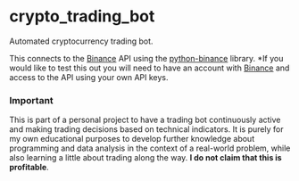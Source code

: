 # crypto_trading_bot
Automated cryptocurrency trading bot. 

This connects to the [Binance](https://www.binance.com) API using the [python-binance](https://python-binance.readthedocs.io/en/latest/) library. *If you would like to test this out you will need to have an account with [Binance](https://www.binance.com) and access to the API using your own API keys.

### Important
This is part of a personal project to have a trading bot continuously active and making trading decisions based on technical indicators. It is purely for my own educational purposes to develop further knowledge about programming and data analysis in the context of a real-world problem, while also learning a little about trading along the way. **I do not claim that this is profitable**.
